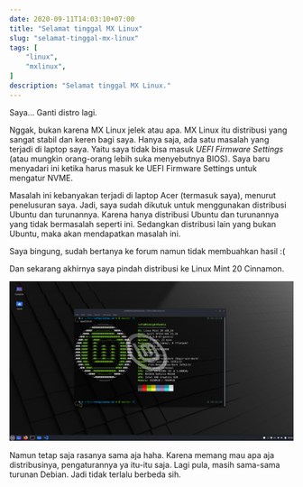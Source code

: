 ```yaml
---
date: 2020-09-11T14:03:10+07:00
title: "Selamat tinggal MX Linux"
slug: "selamat-tinggal-mx-linux"
tags: [
    "linux",
    "mxlinux",
]
description: "Selamat tinggal MX Linux."
---
```


Saya... Ganti distro lagi.

Nggak, bukan karena MX Linux jelek atau apa. MX Linux itu distribusi yang sangat stabil dan keren bagi saya. Hanya saja, ada satu masalah yang terjadi di laptop saya. Yaitu saya tidak bisa masuk _UEFI Firmware Settings_ (atau mungkin orang-orang lebih suka menyebutnya BIOS). Saya baru menyadari ini ketika harus masuk ke UEFI Firmware Settings untuk mengatur NVME.

Masalah ini kebanyakan terjadi di laptop Acer (termasuk saya), menurut penelusuran saya. Jadi, saya sudah dikutuk untuk menggunakan distribusi Ubuntu dan turunannya. Karena hanya distribusi Ubuntu dan turunannya yang tidak bermasalah seperti ini. Sedangkan distribusi lain yang bukan Ubuntu, maka akan mendapatkan masalah ini.

Saya bingung, sudah bertanya ke forum namun tidak membuahkan hasil :(

Dan sekarang akhirnya saya pindah distribusi ke Linux Mint 20 Cinnamon.

![Linux Mint 20 Cinnamon](LM20.png)

Namun tetap saja rasanya sama aja haha. Karena memang mau apa aja distribusinya, pengaturannya ya itu-itu saja. Lagi pula, masih sama-sama turunan Debian. Jadi tidak terlalu berbeda sih.
